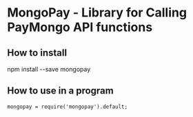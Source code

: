 # MongoPay - Library for Calling PayMongo API functions
## How to install
npm install --save mongopay
## How to use in a program
```
mongopay = require('mongopay').default;

```
